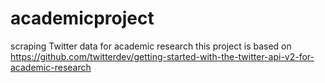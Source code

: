 # academicproject
scraping Twitter data for academic research
this project is based on https://github.com/twitterdev/getting-started-with-the-twitter-api-v2-for-academic-research

